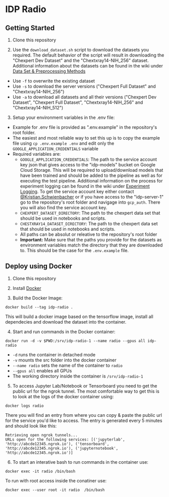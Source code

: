 # IDP Radio

## Getting Started

1. Clone this repository

2. Use the `download_dataset.sh` script to download the datasets you required. The default behavior of the script will result in downloading the "Chexpert Dev Dataset" and the "Chextxray14-NIH_256" dataset. Additional information about the datasets can be found in the wiki under [Data Set & Preprocessing Methods](https://git.veios.cloud/idp1-radio/idp-radio-1/-/wikis/Data-Set-&-Preprocessing-Methods)
  - Use `-f` to overwrite the existing dataset
  - Use `-s` to download the server versions ("Chexpert Full Dataset" and "Chextxray14-NIH_256")
  - Use `-a` to download all datasets and all their versions ("Chexpert Dev Dataset", "Chexpert Full Dataset", "Chextxray14-NIH_256" and "Chextxray14-NIH_512")


3. Setup your environment variables in the .env file:
  - Example for .env file is provided as ".env.example" in the repository's root folder. 
  - The easiest and most reliable way to set this up is to copy the example file using `cp .env.example .env` and edit only the `GOOGLE_APPLICATION_CREDENTIALS` variable
  - Required variables are:
    - `GOOGLE_APPLICATION_CREDENTIALS`: The path to the service account key json that gives access to the "idp-models" bucket on Google Cloud Storage. This will be required to upload/download models that have been trained and should be added to the pipeline as well as for executing the test pipeline. Additional information on the process for experiment logging can be found in the wiki under [Experiment Logging](https://git.veios.cloud/idp1-radio/idp-radio-1/-/wikis/Experiment%20Logging). To get the service account key either contact [@Kristian.Schwienbacher](https://git.veios.cloud/kristian.schwienbacher) or if you have access to the "idp-server-1" go to the repository's root folder and navigage into `gcp_auth`. There you will also find the service account key. 
    - `CHEXPERT_DATASET_DIRECTORY`: The path to the chexpert data set that should be used in notebooks and scripts. 
    - `CHESTXRAY14_DATASET_DIRECTORY`: The path to the chexpert data set that should be used in notebooks and scripts. 
    - All paths can be absolut or releative to the repository's root folder
    - **Important:** Make sure that the paths you provide for the datasets as environment variables match the directory that they are downloaded to. This should be the case for the `.env.example` file. 
  
 
## Deploy using Docker

1. Clone this repository

2. Install [Docker](https://docs.docker.com/engine/install/ubuntu/)

3. Build the Docker Image: 
```
docker build --tag idp-radio .
```
This will build a docker image based on the tensorflow image, install all dependecies and download the dataset into the container. 

4. Start and run commands in the Docker container: 
```
docker run -d -v $PWD:/srv/idp-radio-1 --name radio --gpus all idp-radio
```
  - `-d` runs the container in detached mode
  - `-v` mounts the src folder into the docker container
  - `--name radio` sets the name of the container to `radio`
  - `--gpus all` enables all GPUs
  - The working directory inside the container is `/srv/idp-radio-1` 


5. To access Jupyter Lab/Notebook or Tensorboard you need to get the public url for the ngrok tunnel. The most comfortable way to get this is to look at the logs of the docker container using:
```
docker logs radio
```

There you will find an entry from where you can copy & paste the public url for the service you'd like to access. The entry is generated every 5 minutes and should look like this: 
```
Retrieving open ngrok tunnels...
URLs open for the following services: [('jupyterlab', 'http://abcde12345.ngrok.io'), ('tensorboard', 'http://abcde12345.ngrok.io'), ('jupyternotebook', 'http://abcde12345.ngrok.io')]
```


6. To start an interative bash to run commands in the container use:
```
docker exec -it radio /bin/bash
```

To run with root access inside the conatiner use:
```
docker exec --user root -it radio  /bin/bash
```

